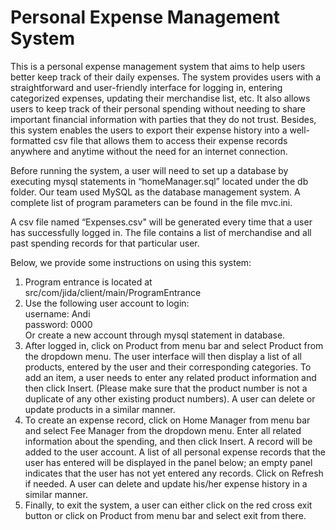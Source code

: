 Personal Expense Management System
===================
This is a personal expense management system that aims to help users better keep track of their daily expenses. The system provides users with a straightforward and user-friendly interface for logging in, entering categorized expenses, updating their merchandise list, etc. It also allows users to keep track of their personal spending without needing to share important financial information with parties that they do not trust. Besides, this system enables the users to export their expense history into a well-formatted csv file that allows them to access their expense records anywhere and anytime without the need for an internet connection.  

Before running the system, a user will need to set up a database by executing mysql statements in “homeManager.sql” located under the db folder. Our team used MySQL as the database management system. A complete list of program parameters can be found in the file mvc.ini. 

A csv file named “Expenses.csv" will be generated every time that a user has successfully logged in. The file contains a list of merchandise and all past spending records for that particular user. 

Below, we provide some instructions on using this system:

1. Program entrance is located at src/com/jida/client/main/ProgramEntrance
2. Use the following user account to login:   
      username: Andi  
      password: 0000  
   Or create a new account through mysql statement in database. 
3. After logged in, click on Product from menu bar and select Product from the dropdown menu. The user interface will then display a list of all products, entered by the user and their corresponding categories. To add an item, a user needs to enter any related product information and then click Insert. (Please make sure that the product number is not a duplicate of any other existing product numbers). A user can delete or update products in a similar manner. 
4. To create an expense record, click on Home Manager from menu bar and select Fee Manager from the dropdown menu. Enter all related information about the spending, and then click Insert. A record will be added to the user account. A list of all personal expense records that the user has entered will be displayed in the panel below; an empty panel indicates that the user has not yet entered any records. Click on Refresh if needed. A user can delete and update his/her expense history in a similar manner. 
5. Finally, to exit the system, a user can either click on the red cross exit button or click on Product from menu bar and select exit from there.
